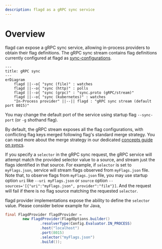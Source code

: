 ```yaml
---
description: flagd as a gRPC sync service
---
```


# Overview

flagd can expose a gRPC sync service, allowing in-process providers to obtain their flag definitions.
The gRPC sync stream contains flag definitions currently configured at flagd as [sync-configurations](./sync-configuration.md).

```mermaid
---
title: gRPC sync
---
erDiagram
    flagd ||--o{ "sync (file)" : watches
    flagd ||--o{ "sync (http)" : polls
    flagd ||--o{ "sync (grpc)" : "sync.proto (gRPC/stream)"
    flagd ||--o{ "sync (kubernetes)" : watches
    "In-Process provider" ||--|| flagd : "gRPC sync stream (default port 8015)"
```

You may change the default port of the service using startup flag `--sync-port` (or `-g` shothand flag).

By default, the gRPC stream exposes all the flag configurations, with conflicting flag keys merged following flag's standard merge strategy.
You can read more about the merge strategy in our dedicated [concepts guide on syncs](../concepts/syncs.md).

If you specify a `selector` in the gRPC sync request, the gRPC service will attempt match the provided selector value to a source, and stream just the flags identified in that source.
For example, if `selector` is set to `myFlags.json`, service will stream flags observed from `myFlags.json` file.
Note that, to observe flags from `myFlags.json` file, you may use startup option `uri` like `--uri myFlags.json` or `source` option `--sources='[{"uri":"myFlags.json", provider":"file"}]`.
And the request will fail if there is no flag source matching the requested `selector`.

flagd provider implementations expose the ability to define the `selector` value. Please consider below example for Java,

```java
final FlagdProvider flagdProvider =
        new FlagdProvider(FlagdOptions.builder()
                .resolverType(Config.Evaluator.IN_PROCESS)
                .host("localhost")
                .port(8015)
                .selector("myFlags.json")
                .build());
```
